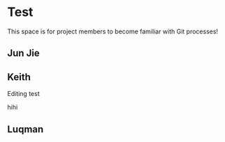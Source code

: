 # Test

This space is for project members to become familiar with Git processes!

## Jun Jie

## Keith

Editing test

hihi

## Luqman
